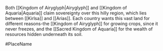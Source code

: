 Both <span class="political-bodies-places">[[Kingdom of Airyglyph|Airyglyph]]</span> and <span class="political-bodies-places">[[Kingdom of Aquaria|Aquaria]]</span> claim sovereignty over this hilly region, which lies between <span class="political-bodies-places">[[Kirlsa]]</span> and <span class="political-bodies-places">[[Arias]]</span>.  Each country wants this vast land for different reasons-the <span class="political-bodies-places">[[Kingdom of Airyglyph]]</span> for growing crops, since it never freezes, and the <span class="political-bodies-places">[[Sacred Kingdom of Aquaria]]</span> for the wealth of resources hidden underneath its soil.

#PlaceName